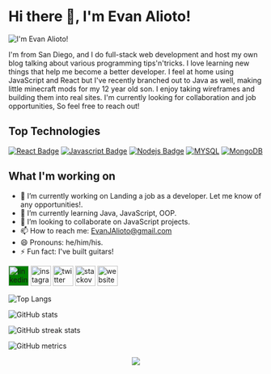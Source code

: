 # Hi there 👋, I'm Evan Alioto!
![I'm Evan Alioto!](https://media-exp1.licdn.com/dms/image/C4E16AQHwkqqj5ovycQ/profile-displaybackgroundimage-shrink_350_1400/0/1619046734790?e=1632960000&v=beta&t=Rvz2o-mbqHpKf9XD-iYIQGb-kq4_C-ZUFiAl9H8WvY8)



  I'm from San Diego, and I do full-stack web development and host my own blog talking about various programming tips'n'tricks. I love learning new things that help me become a better developer. I feel at home using JavaScript and React but I've recently branched out to Java as well, making little minecraft mods for my 12 year old son. I enjoy taking wireframes and building them into real sites. I'm currently looking for collaboration and job opportunities, So feel free to reach out!

## Top Technologies
[![React Badge](https://img.shields.io/badge/-React-61DBFB?style=for-the-badge&labelColor=black&logo=react&logoColor=61DBFB)](#) [![Javascript Badge](https://img.shields.io/badge/-Javascript-F0DB4F?style=for-the-badge&labelColor=black&logo=javascript&logoColor=F0DB4F)](#) [![Nodejs Badge](https://img.shields.io/badge/-Nodejs-3C873A?style=for-the-badge&labelColor=black&logo=node.js&logoColor=3C873A)](#) [![MYSQL](https://img.shields.io/badge/-MYSQL-e535ab?style=for-the-badge&labelColor=black&logo=MYSQL&logoColor=e535ab)](#) [![MongoDB](https://img.shields.io/badge/-MongoDB-32CD32?style=for-the-badge&labelColor=black&logo=MongoDB&logoColor=32CD32)](#)

## What I'm working on
- 🔭 I’m currently working on Landing a job as a developer. Let me know of any opportunities!.
- 🌱 I’m currently learning Java, JavaScript, OOP.
- 👯 I’m looking to collaborate on JavaScript projects.
- 📫 How to reach me: EvanJAlioto@gmail.com
- 😄 Pronouns: he/him/his.
- ⚡ Fun fact: I've built guitars! 

[<img src='https://cdn.jsdelivr.net/npm/simple-icons@3.0.1/icons/linkedin.svg' alt='linkedin' stroke="currentColor" style="background-color:green" height='40'>](https://www.linkedin.com/in/Evan-Alioto/)  [<img src='https://cdn.jsdelivr.net/npm/simple-icons@3.0.1/icons/instagram.svg' alt='instagram' height='40'>](https://www.instagram.com/Evan_SD/)  [<img src='https://cdn.jsdelivr.net/npm/simple-icons@3.0.1/icons/twitter.svg' style="fill: white" alt='twitter' height='40'>](https://twitter.com/AlignSD)  [<img src='https://cdn.jsdelivr.net/npm/simple-icons@3.0.1/icons/stackoverflow.svg' alt='stackoverflow' height='40'>](https://stackoverflow.com/users/12342156)  [<img src='https://cdn.jsdelivr.net/npm/simple-icons@3.0.1/icons/icloud.svg' alt='website' height='40'>](https://aligncenter.io/)  

![Top Langs](https://github-readme-stats.vercel.app/api/top-langs/?username=AlignSD&theme=react)

![GitHub stats](https://github-readme-stats.vercel.app/api?username=AlignSD&show_icons=true&theme=react)  

![GitHub streak stats](https://github-readme-streak-stats.herokuapp.com/?user=AlignSD&theme=react)  

![GitHub metrics](https://metrics.lecoq.io/AlignSD)  

<p align="center">
  <img src="https://gpvc.arturio.dev/AlignSD" align="center"></img>
</p>
